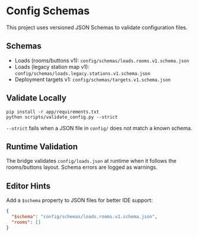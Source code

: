 # Config Schemas

This project uses versioned JSON Schemas to validate configuration files.

## Schemas

- Loads (rooms/buttons v1): `config/schemas/loads.rooms.v1.schema.json`
- Loads (legacy station map v1): `config/schemas/loads.legacy.stations.v1.schema.json`
- Deployment targets v1: `config/schemas/targets.v1.schema.json`

## Validate Locally

```
pip install -r app/requirements.txt
python scripts/validate_config.py --strict
```

`--strict` fails when a JSON file in `config/` does not match a known schema.

## Runtime Validation

The bridge validates `config/loads.json` at runtime when it follows the rooms/buttons layout. Schema errors are logged as warnings.

## Editor Hints

Add a `$schema` property to JSON files for better IDE support:

```json
{
  "$schema": "config/schemas/loads.rooms.v1.schema.json",
  "rooms": []
}
```

